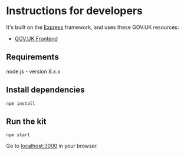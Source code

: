 # Instructions for developers

It's built on the [Express](http://expressjs.com/) framework, and uses these GOV.UK resources:

- [GOV.UK Frontend](https://github.com/alphagov/govuk-frontend)

## Requirements

node.js - version 8.x.x

## Install dependencies

```
npm install
```

## Run the kit
```
npm start
```

Go to [localhost:3000](http://localhost:3000) in your browser.
